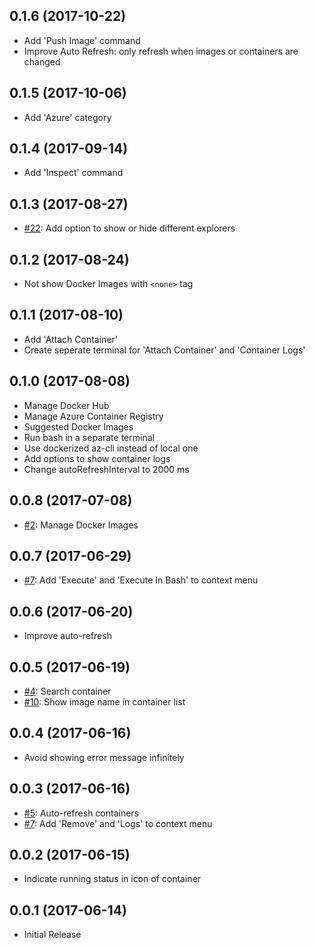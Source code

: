 ## 0.1.6 (2017-10-22)
* Add 'Push Image' command
* Improve Auto Refresh: only refresh when images or containers are changed

## 0.1.5 (2017-10-06)
* Add 'Azure' category

## 0.1.4 (2017-09-14)
* Add 'Inspect' command

## 0.1.3 (2017-08-27)
* [#22](https://github.com/formulahendry/vscode-docker-explorer/issues/22): Add option to show or hide different explorers

## 0.1.2 (2017-08-24)
* Not show Docker Images with `<none>` tag

## 0.1.1 (2017-08-10)
* Add 'Attach Container'
* Create seperate terminal for 'Attach Container' and 'Container Logs'

## 0.1.0 (2017-08-08)
* Manage Docker Hub 
* Manage Azure Container Registry
* Suggested Docker Images
* Run bash in a separate terminal
* Use dockerized az-cli instead of local one
* Add options to show container logs
* Change autoRefreshInterval to 2000 ms

## 0.0.8 (2017-07-08)
* [#2](https://github.com/formulahendry/vscode-docker-explorer/issues/2): Manage Docker Images

## 0.0.7 (2017-06-29)
* [#7](https://github.com/formulahendry/vscode-docker-explorer/issues/7): Add 'Execute' and 'Execute In Bash' to context menu

## 0.0.6 (2017-06-20)
* Improve auto-refresh

## 0.0.5 (2017-06-19)
* [#4](https://github.com/formulahendry/vscode-docker-explorer/issues/4): Search container
* [#10](https://github.com/formulahendry/vscode-docker-explorer/issues/10): Show image name in container list

## 0.0.4 (2017-06-16)
* Avoid showing error message infinitely

## 0.0.3 (2017-06-16)
* [#5](https://github.com/formulahendry/vscode-docker-explorer/issues/5): Auto-refresh containers
* [#7](https://github.com/formulahendry/vscode-docker-explorer/issues/7): Add 'Remove' and 'Logs' to context menu

## 0.0.2 (2017-06-15)
* Indicate running status in icon of container

## 0.0.1 (2017-06-14)
* Initial Release